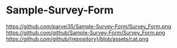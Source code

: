 # Sample-Survey-Form
https://github.com/parvej35/Sample-Survey-Form/Survey_Form.png
https://github.com/github/Sample-Survey-Form/Survey_Form.png
https://github.com/github/{repository}/blob/assets/cat.png 

